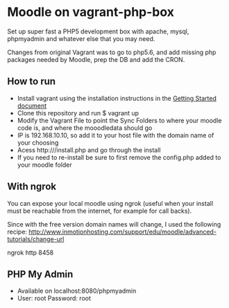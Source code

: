 Moodle on vagrant-php-box
===============

Set up super fast a PHP5 development box with apache, mysql, phpmyadmin and whatever else that you may need.

Changes from original Vagrant was to go to php5.6, and add missing php packages needed by Moodle, prep the DB and add the CRON.

<h2>How to run</h2>

<ul>
  <li>
    Install vagrant using the installation instructions in the 
    <a href="http://docs.vagrantup.com/v2/installation/" /target="_blank">Getting Started document</a>
  </li>
  <li>Clone this repository and run $ vagrant up</li>
  <li>Modify the Vagrant File to point the Sync Folders to where your moodle code is, and where the mooodledata should go</li>
  <li>IP is 192.168.10.10, so add it to your host file with the domain name of your choosing</li>
  <li>Acess http://<your_domain>/install.php and go through the install</li>
  <li>If you need to re-install be sure to first remove the config.php added to your moodle folder</p>
</ul>

<h2>With ngrok</h2>
You can expose your local moodle using ngrok (useful when your install must be reachable from the internet, for example for call backs).

Since with the free version domain names will change, I used the following recipe: http://www.inmotionhosting.com/support/edu/moodle/advanced-tutorials/change-url

ngrok http 8458


<h2>PHP My Admin</h2>
<ul>
  <li>Available on localhost:8080/phpmyadmin</li>
  <li>User: root Password: root</li>
</ul>


